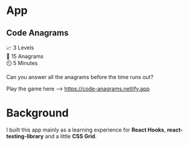 # App

## Code Anagrams

 📈 3 Levels<br />
 🧠 15 Anagrams<br />
 ⏲️ 5 Minutes<br />

Can you answer all the anagrams before the time runs out?

Play the game here --> https://code-anagrams.netlify.app

# Background

I built this app mainly as a learning experience for **React Hooks**, **react-testing-library** and a little **CSS Grid**.
